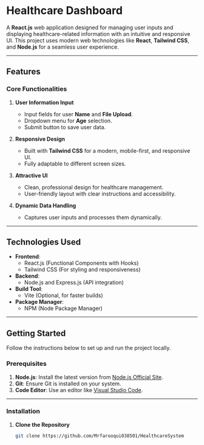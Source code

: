 # **Healthcare Dashboard**

A **React.js** web application designed for managing user inputs and displaying healthcare-related information with an intuitive and responsive UI. This project uses modern web technologies like **React**, **Tailwind CSS**, and **Node.js** for a seamless user experience.

---

## **Features**

### **Core Functionalities**
1. **User Information Input**
   - Input fields for user **Name** and **File Upload**.
   - Dropdown menu for **Age** selection.
   - Submit button to save user data.

2. **Responsive Design**
   - Built with **Tailwind CSS** for a modern, mobile-first, and responsive UI.
   - Fully adaptable to different screen sizes.

3. **Attractive UI**
   - Clean, professional design for healthcare management.
   - User-friendly layout with clear instructions and accessibility.

4. **Dynamic Data Handling**
   - Captures user inputs and processes them dynamically.

---

## **Technologies Used**
- **Frontend**: 
  - React.js (Functional Components with Hooks)
  - Tailwind CSS (For styling and responsiveness)
- **Backend**:
  - Node.js and Express.js (API integration)
- **Build Tool**:
  - Vite (Optional, for faster builds)
- **Package Manager**: 
  - NPM (Node Package Manager)

---

## **Getting Started**

Follow the instructions below to set up and run the project locally.

### **Prerequisites**
1. **Node.js**: Install the latest version from [Node.js Official Site](https://nodejs.org/).
2. **Git**: Ensure Git is installed on your system.
3. **Code Editor**: Use an editor like [Visual Studio Code](https://code.visualstudio.com/).

---

### **Installation**

1. **Clone the Repository**
   ```bash
   git clone https://github.com/Mrfarooqui038501/HealthcareSystem
